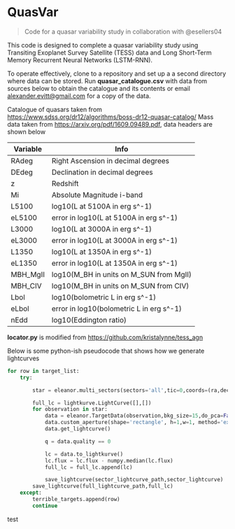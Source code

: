 # QuasVar
>Code for a quasar variability study in collaboration with @esellers04

This code is designed to complete a quasar variability study using Transiting Exoplanet Survey Satellite (TESS) data and Long Short-Term Memory Recurrent Neural Networks (LSTM-RNN).

To operate effectively, clone to a repository and set up a a second directory where data can be stored. Run **quasar_catalogue.csv** with data from sources below to obtain the catalogue and its contents or email alexander.evitt@gmail.com for a copy of the data.

Catalogue of quasars taken from https://www.sdss.org/dr12/algorithms/boss-dr12-quasar-catalog/
Mass data taken from https://arxiv.org/pdf/1609.09489.pdf, data headers are shown below

Variable | Info
------------ | -------------
RAdeg | Right Ascension in decimal degrees
DEdeg | Declination in decimal degrees
z | Redshift
Mi | Absolute Magnitude i-band 
L5100 | log10(L at 5100A in erg s^-1)
eL5100 | error in log10(L at 5100A in erg s^-1)
L3000 | log10(L at 3000A in erg s^-1)
eL3000 | error in log10(L at 3000A in erg s^-1)
L1350 | log10(L at 1350A in erg s^-1)
eL1350 | error in log10(L at 1350A in erg s^-1)
MBH_MgII | log10(M_BH in units on M_SUN from MgII)
MBH_CIV | log10(M_BH in units on M_SUN from CIV)  
Lbol | log10(bolometric L in erg s^-1)
eLbol | error in log10(bolometric L in erg s^-1)
nEdd | log10(Eddington ratio)

**locator.py** is modified from https://github.com/kristalynne/tess_agn


Below is some python-ish pseudocode that shows how we generate lightcurves
```python
for row in target_list:
    try:

        star = eleanor.multi_sectors(sectors='all',tic=0,coords=(ra,dec),tc=True)

        full_lc = lightkurve.LightCurve([],[])
        for observation in star:
            data = eleanor.TargetData(observation,bkg_size=15,do_pca=False)
            data.custom_aperture(shape='rectangle', h=1,w=1, method='exact')
            data.get_lightcurve()

            q = data.quality == 0

            lc = data.to_lightkurve()
            lc.flux = lc.flux - numpy.median(lc.flux)
            full_lc = full_lc.append(lc)

            save_lightcurve(sector_lightcurve_path,sector_lightcurve)
        save_lightcurve(full_lightcurve_path,full_lc)
    except:
        terrible_targets.append(row)
        continue
```




test
